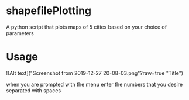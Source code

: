 # shapefilePlotting
A python script that plots maps of 5 cities based on your choice of parameters  
  
# Usage

![Alt text]("Screenshot from 2019-12-27 20-08-03.png"?raw=true "Title")

when you are prompted with the menu enter the numbers that you desire separated with spaces  

